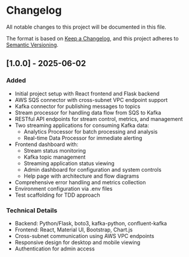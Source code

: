 # Changelog

All notable changes to this project will be documented in this file.

The format is based on [Keep a Changelog](https://keepachangelog.com/en/1.0.0/),
and this project adheres to [Semantic Versioning](https://semver.org/spec/v2.0.0.html).

## [1.0.0] - 2025-06-02

### Added
- Initial project setup with React frontend and Flask backend
- AWS SQS connector with cross-subnet VPC endpoint support
- Kafka connector for publishing messages to topics
- Stream processor for handling data flow from SQS to Kafka
- RESTful API endpoints for stream control, metrics, and management
- Two streaming applications for consuming Kafka data:
  - Analytics Processor for batch processing and analysis
  - Real-time Data Processor for immediate alerting
- Frontend dashboard with:
  - Stream status monitoring
  - Kafka topic management
  - Streaming application status viewing
  - Admin dashboard for configuration and system controls
  - Help page with architecture and flow diagrams
- Comprehensive error handling and metrics collection
- Environment configuration via .env files
- Test scaffolding for TDD approach

### Technical Details
- Backend: Python/Flask, boto3, kafka-python, confluent-kafka
- Frontend: React, Material UI, Bootstrap, Chart.js
- Cross-subnet communication using AWS VPC endpoints
- Responsive design for desktop and mobile viewing
- Authentication for admin access
